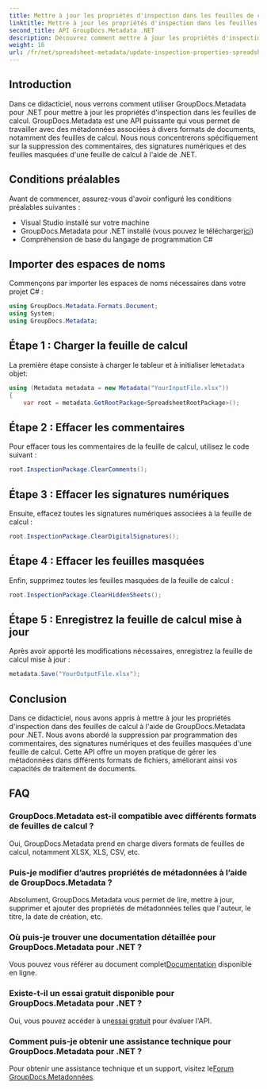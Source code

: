 ```yaml
---
title: Mettre à jour les propriétés d'inspection dans les feuilles de calcul à l'aide de .NET
linktitle: Mettre à jour les propriétés d'inspection dans les feuilles de calcul à l'aide de .NET
second_title: API GroupDocs.Metadata .NET
description: Découvrez comment mettre à jour les propriétés d'inspection dans des feuilles de calcul à l'aide de GroupDocs.Metadata pour .NET. Gérez facilement les commentaires, les signatures et les feuilles masquées.
weight: 16
url: /fr/net/spreadsheet-metadata/update-inspection-properties-spreadsheets/
---
```

## Introduction
Dans ce didacticiel, nous verrons comment utiliser GroupDocs.Metadata pour .NET pour mettre à jour les propriétés d'inspection dans les feuilles de calcul. GroupDocs.Metadata est une API puissante qui vous permet de travailler avec des métadonnées associées à divers formats de documents, notamment des feuilles de calcul. Nous nous concentrerons spécifiquement sur la suppression des commentaires, des signatures numériques et des feuilles masquées d'une feuille de calcul à l'aide de .NET.
## Conditions préalables
Avant de commencer, assurez-vous d'avoir configuré les conditions préalables suivantes :
- Visual Studio installé sur votre machine
-  GroupDocs.Metadata pour .NET installé (vous pouvez le télécharger[ici](https://releases.groupdocs.com/metadata/net/))
- Compréhension de base du langage de programmation C#

## Importer des espaces de noms
Commençons par importer les espaces de noms nécessaires dans votre projet C# :
```csharp
using GroupDocs.Metadata.Formats.Document;
using System;
using GroupDocs.Metadata;
```
## Étape 1 : Charger la feuille de calcul
 La première étape consiste à charger le tableur et à initialiser le`Metadata` objet:
```csharp
using (Metadata metadata = new Metadata("YourInputFile.xlsx"))
{
    var root = metadata.GetRootPackage<SpreadsheetRootPackage>();
```
## Étape 2 : Effacer les commentaires
Pour effacer tous les commentaires de la feuille de calcul, utilisez le code suivant :
```csharp
root.InspectionPackage.ClearComments();
```
## Étape 3 : Effacer les signatures numériques
Ensuite, effacez toutes les signatures numériques associées à la feuille de calcul :
```csharp
root.InspectionPackage.ClearDigitalSignatures();
```
## Étape 4 : Effacer les feuilles masquées
Enfin, supprimez toutes les feuilles masquées de la feuille de calcul :
```csharp
root.InspectionPackage.ClearHiddenSheets();
```
## Étape 5 : Enregistrez la feuille de calcul mise à jour
Après avoir apporté les modifications nécessaires, enregistrez la feuille de calcul mise à jour :
```csharp
metadata.Save("YourOutputFile.xlsx");
```

## Conclusion
Dans ce didacticiel, nous avons appris à mettre à jour les propriétés d'inspection dans des feuilles de calcul à l'aide de GroupDocs.Metadata pour .NET. Nous avons abordé la suppression par programmation des commentaires, des signatures numériques et des feuilles masquées d'une feuille de calcul. Cette API offre un moyen pratique de gérer les métadonnées dans différents formats de fichiers, améliorant ainsi vos capacités de traitement de documents.

## FAQ
### GroupDocs.Metadata est-il compatible avec différents formats de feuilles de calcul ?
Oui, GroupDocs.Metadata prend en charge divers formats de feuilles de calcul, notamment XLSX, XLS, CSV, etc.
### Puis-je modifier d’autres propriétés de métadonnées à l’aide de GroupDocs.Metadata ?
Absolument, GroupDocs.Metadata vous permet de lire, mettre à jour, supprimer et ajouter des propriétés de métadonnées telles que l'auteur, le titre, la date de création, etc.
### Où puis-je trouver une documentation détaillée pour GroupDocs.Metadata pour .NET ?
 Vous pouvez vous référer au document complet[Documentation](https://tutorials.groupdocs.com/metadata/net/) disponible en ligne.
### Existe-t-il un essai gratuit disponible pour GroupDocs.Metadata pour .NET ?
 Oui, vous pouvez accéder à un[essai gratuit](https://releases.groupdocs.com/) pour évaluer l'API.
### Comment puis-je obtenir une assistance technique pour GroupDocs.Metadata pour .NET ?
 Pour obtenir une assistance technique et un support, visitez le[Forum GroupDocs.Metadonnées](https://forum.groupdocs.com/c/metadata/14).